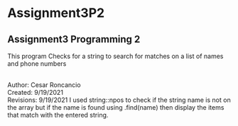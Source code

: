 # Assignment3P2
Assignment3 Programming 2
--------------------------------------------------------------------------------------

This program Checks for a string to search for matches on a list of names and phone numbers

<br>
Author: Cesar Roncancio
<br>
Created: 9/19/2021
<br>
Revisions: 9/19/2021 I used string::npos to check if the string name is not on the array but if the name is found using .find(name) then display the items that match with the entered string.
